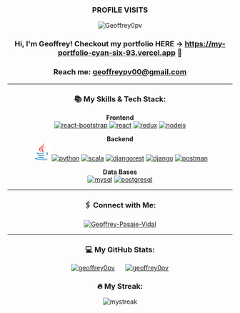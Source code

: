 <h3 align="center">PROFILE VISITS</h3>

<p align="center"> <img src="https://profile-counter.glitch.me/{geoffrey0pv}/count.svg" alt="Geoffrey0pv" /> </p>


**<h3 align="center" class="futuristic-font"> Hi, I'm Geoffrey! Checkout my portfolio HERE -> https://my-portfolio-cyan-six-93.vercel.app 🤠 </h3>**

**<h3 align="center" class="futuristic-font"> Reach me: [geoffreypv00@gmail.com](mailto:geoffreypv00@gmail.com) </h3>**

___

<h3 align="center">📚 My Skills & Tech Stack:</h3>

<p align="center">
  <strong>Frontend</strong><br>
  <a href="https://react-bootstrap.netlify.app" target="_blank"><img src="https://cdn.jsdelivr.net/gh/devicons/devicon@latest/icons/reactbootstrap/reactbootstrap-original.svg" alt="react-bootstrap" width="50" height="50"/></a>
  <a href="https://es.react.dev" target="_blank"><img src="https://cdn.jsdelivr.net/gh/devicons/devicon@latest/icons/react/react-original.svg" alt="react" width="50" height="50"/></a>
  <a href="https://redux.js.org" target="_blank"><img src="https://cdn.jsdelivr.net/gh/devicons/devicon@latest/icons/redux/redux-original.svg" alt="redux" width="50" height="50"/></a>
  <a href="https://nodejs.org/en" target="_blank"><img src="https://cdn.jsdelivr.net/gh/devicons/devicon@latest/icons/nodejs/nodejs-original.svg" alt="nodejs" width="50" height="50"/></a>
</p>

<p align="center">
  <strong>Backend</strong><br>
  <a href="https://www.java.com" target="_blank"><img src="https://raw.githubusercontent.com/devicons/devicon/master/icons/java/java-original.svg" alt="java" width="40" height="40"/></a>
  <a href="https://www.python.org/" target="_blank"><img src="https://cdn.jsdelivr.net/gh/devicons/devicon@latest/icons/python/python-original.svg" alt="python" width="40" height="40"/></a>
  <a href="https://www.scala-lang.org/" target="_blank"><img src="https://cdn.jsdelivr.net/gh/devicons/devicon@latest/icons/scala/scala-original.svg" alt="scala" width="50" height="50"/></a>
  <a href="https://www.django-rest-framework.org" target="_blank"><img src="https://cdn.jsdelivr.net/gh/devicons/devicon@latest/icons/djangorest/djangorest-original.svg" alt="djangorest" width="50" height="50"/></a>
  <a href="https://www.djangoproject.com" target="_blank"><img src="https://cdn.jsdelivr.net/gh/devicons/devicon@latest/icons/django/django-plain.svg" alt="django" width="50" height="50"/></a>
  <a href="https://www.postman.com" target="_blank"><img src="https://cdn.jsdelivr.net/gh/devicons/devicon@latest/icons/postman/postman-original.svg" alt="postman" width="50" height="50"/></a>
</p>


<p align="center">
  <strong>Data Bases</strong><br>
  <a href="https://www.mysql.com/" target="_blank"><img src="https://cdn.jsdelivr.net/gh/devicons/devicon@latest/icons/mysql/mysql-original-wordmark.svg" alt="mysql" width="50" height="50"/></a>
  <a href="https://www.postgresql.org" target="_blank"><img src="https://cdn.jsdelivr.net/gh/devicons/devicon@latest/icons/postgresql/postgresql-original.svg" alt="postgresql" width="50" height="50"/></a>
</p>

<hr>

<h3 align="center">🖇️ Connect with Me:</h3>

<p align="center">
  <a href="https://www.linkedin.com/in/geoffrey-pasaje-vidal-585108267/" target="blank"><img align="center" src="https://raw.githubusercontent.com/rahuldkjain/github-profile-readme-generator/master/src/images/icons/Social/linked-in-alt.svg" alt="Geoffrey-Pasaje-Vidal" height="30" width="40" /></a>
</p>

<hr>

<h3 align="center">💻 My GitHub Stats: </h3>

<p align="center">
  <a style="margin-right: 10px;" href="#"><img src="https://github-readme-stats.vercel.app/api?username=geoffrey0pv&show_icons=true&theme=radical" alt="geoffrey0pv" width="42%"></a>
  <a style="margin-left: 10px;" href="#"><img src="https://github-readme-stats.vercel.app/api/top-langs?username=geoffrey0pv&show_icons=true&theme=radical&include_all_commits=true&locale=en&layout=compact" alt="geoffrey0pv" width="45%"></a>
</p>


<h3 align="center">🔥 My Streak:</h3>

<p align="center">
  <img src="https://github-readme-streak-stats.herokuapp.com/?user=geoffrey0pv&theme=tokyonight" alt="mystreak"/>
</p>
